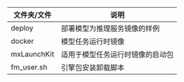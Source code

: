
| 文件夹/文件      | 说明               |
|-------------|------------------|
| deploy      | 部署模型为推理服务镜像的样例   |
| docker      | 模型任务运行时镜像        |
| mxLaunchKit | 适用于模型任务运行时镜像的启动包 |
| fm_user.sh  | 引擎包安装卸载脚本        |
